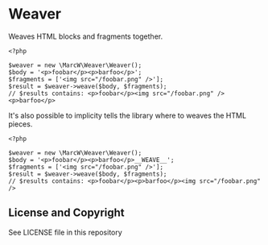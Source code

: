 # Weaver

Weaves HTML blocks and fragments together.

```
<?php

$weaver = new \MarcW\Weaver\Weaver();
$body = '<p>foobar</p><p>barfoo</p>';
$fragments = ['<img src="/foobar.png" />'];
$result = $weaver->weave($body, $fragments);
// $results contains: <p>foobar</p><img src="/foobar.png" /><p>barfoo</p>
```

It's also possible to implicity tells the library where to weaves the HTML pieces.

```
<?php

$weaver = new \MarcW\Weaver\Weaver();
$body = '<p>foobar</p><p>barfoo</p>__WEAVE__';
$fragments = ['<img src="/foobar.png" />'];
$result = $weaver->weave($body, $fragments);
// $results contains: <p>foobar</p><p>barfoo</p><img src="/foobar.png" />
```

## License and Copyright

See LICENSE file in this repository
